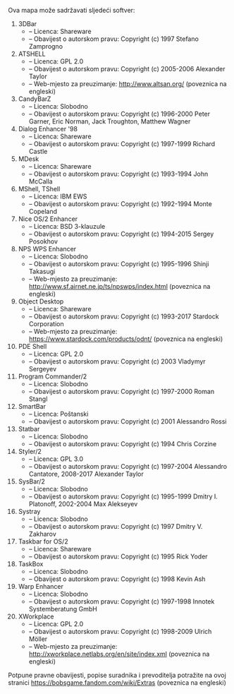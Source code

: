 ﻿Ova mapa može sadržavati sljedeći softver:

1. 3DBar
   - – Licenca: Shareware
   - – Obavijest o autorskom pravu: Copyright (c) 1997 Stefano Zamprogno
2. ATSHELL
   - – Licenca: GPL 2.0
   - – Obavijest o autorskom pravu: Copyright (c) 2005-2006 Alexander Taylor
   - – Web-mjesto za preuzimanje: http://www.altsan.org/ (poveznica na engleski)
3. CandyBarZ
   - – Licenca: Slobodno
   - – Obavijest o autorskom pravu: Copyright (c) 1996-2000 Peter Garner, Eric Norman, Jack Troughton, Matthew Wagner
4. Dialog Enhancer '98
   - – Licenca: Shareware
   - – Obavijest o autorskom pravu: Copyright (c) 1997-1999 Richard Castle
5. MDesk
   - – Licenca: Shareware
   - – Obavijest o autorskom pravu: Copyright (c) 1993-1994 John McCalla
6. MShell, TShell
   - – Licenca: IBM EWS
   - – Obavijest o autorskom pravu: Copyright (c) 1992-1994 Monte Copeland
7. Nice OS/2 Enhancer
   - – Licenca: BSD 3-klauzule
   - – Obavijest o autorskom pravu: Copyright (c) 1994-2015 Sergey Posokhov
8. NPS WPS Enhancer
   - – Licenca: Slobodno
   - – Obavijest o autorskom pravu: Copyright (c) 1995-1996 Shinji Takasugi
   - – Web-mjesto za preuzimanje: http://www.sf.airnet.ne.jp/ts/npswps/index.html (poveznica na engleski)
9. Object Desktop
   - – Licenca: Shareware
   - – Obavijest o autorskom pravu: Copyright (c) 1993-2017 Stardock Corporation
   - – Web-mjesto za preuzimanje: https://www.stardock.com/products/odnt/ (poveznica na engleski)
10. PDE Shell
    - – Licenca: GPL 2.0
    - – Obavijest o autorskom pravu: Copyright (c) 2003 Vladymyr Sergeyev
11. Program Commander/2
    - – Licenca: Slobodno
    - – Obavijest o autorskom pravu: Copyright (c) 1997-2000 Roman Stangl
12. SmartBar
    - – Licenca: Poštanski
    - – Obavijest o autorskom pravu: Copyright (c) 2001 Alessandro Rossi
13. Statbar
    - – Licenca: Slobodno
    - – Obavijest o autorskom pravu: Copyright (c) 1994 Chris Corzine
14. Styler/2
    - – Licenca: GPL 3.0
    - – Obavijest o autorskom pravu: Copyright (c) 1997-2004 Alessandro Cantatore, 2008-2017 Alexander Taylor
15. SysBar/2
    - – Licenca: Slobodno
    - – Obavijest o autorskom pravu: Copyright (c) 1995-1999 Dmitry I. Platonoff, 2002-2004 Max Alekseyev
16. Systray
    - – Licenca: Slobodno
    - – Obavijest o autorskom pravu: Copyright (c) 1997 Dmitry V. Zakharov
17. Taskbar for OS/2
    - – Licenca: Shareware
    - – Obavijest o autorskom pravu: Copyright (c) 1995 Rick Yoder
18. TaskBox
    - – Licenca: Slobodno
    - – Obavijest o autorskom pravu: Copyright (c) 1998 Kevin Ash
19. Warp Enhancer
    - – Licenca: Slobodno
    - – Obavijest o autorskom pravu: Copyright (c) 1997-1998 Innotek Systemberatung GmbH
20. XWorkplace
    - – Licenca: GPL 2.0
    - – Obavijest o autorskom pravu: Copyright (c) 1998-2009 Ulrich Möller
    - – Web-mjesto za preuzimanje: http://xworkplace.netlabs.org/en/site/index.xml (poveznica na engleski)

Potpune pravne obavijesti, popise suradnika i prevoditelja potražite na ovoj stranici https://bobsgame.fandom.com/wiki/Extras (poveznica na engleski)
